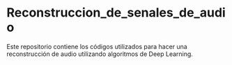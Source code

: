 # Reconstruccion_de_senales_de_audio
Este repositorio contiene los códigos utilizados para hacer una reconstrucción de audio utilizando algoritmos de Deep Learning.
